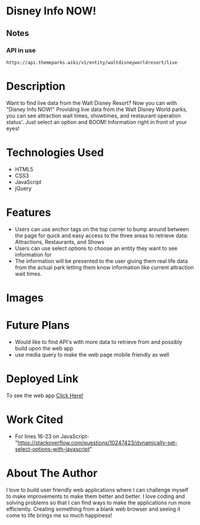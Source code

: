 # Disney Info NOW!

## Notes

### API in use

```
https://api.themeparks.wiki/v1/entity/waltdisneyworldresort/live
```

# Description
Want to find live data from the Walt Disney Resort? Now you can with "Disney Info NOW!" Providing live data from the Walt Disney World parks, you can see attraction wait times, showtimes, and restaurant operation status'. Just select an option and BOOM! Information right in front of your eyes!

# Technologies Used

* HTML5
* CSS3
* JavaScript
* jQuery

# Features

* Users can use anchor tags on the top corner to bump around between the page for quick and easy access to the three areas to retrieve data: Attractions, Restaurants, and Shows
* Users can use select options to choose an entity they want to see information for 
* The information will be presented to the user giving them real life data from the actual park letting them know information like current attraction wait times.

# Images

# Future Plans
* Would like to find API's with more data to retrieve from and possibly build upon the web app
* use media query to make the web page mobile friendly as well 

# Deployed Link
To see the web app <a href="https://bucolic-lolly-a52d30.netlify.app">Click Here!<a>

# Work Cited
  * For lines 16-23 on JavaScript- "https://stackoverflow.com/questions/10247423/dynamically-set-select-options-with-javascript"

# About The Author
I love to build user friendly web applications where I can challenge myself to make improvements to make them better and better. I love coding and solving problems so that I can find ways to make the applications run more efficiently. Creating something from a blank web browser and seeing it come to life brings me so much happiness! 
